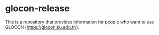 # glocon-release
This is a repository that provides information for people who want to use GLOCON (https://glocon.ku.edu.tr/).
